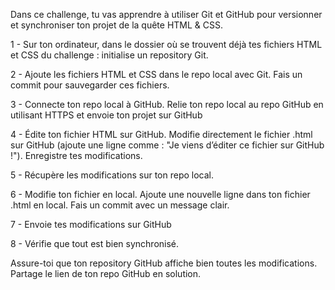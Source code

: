 Dans ce challenge, tu vas apprendre à utiliser Git et GitHub pour versionner et synchroniser ton projet de la quête HTML & CSS.

1 - Sur ton ordinateur, dans le dossier où se trouvent déjà tes fichiers HTML et CSS du challenge : initialise un repository Git.

2 - Ajoute les fichiers HTML et CSS dans le repo local avec Git.
Fais un commit pour sauvegarder ces fichiers.

3 - Connecte ton repo local à GitHub.
Relie ton repo local au repo GitHub en utilisant HTTPS et envoie ton projet sur GitHub

4 - Édite ton fichier HTML sur GitHub. Modifie directement le fichier .html sur GitHub (ajoute une ligne comme : "Je viens d’éditer ce fichier sur GitHub !").
Enregistre tes modifications.

5 - Récupère les modifications sur ton repo local.

6 - Modifie ton fichier en local.
Ajoute une nouvelle ligne dans ton fichier .html en local.
Fais un commit avec un message clair.

7 - Envoie tes modifications sur GitHub

8 - Vérifie que tout est bien synchronisé.

Assure-toi que ton repository GitHub affiche bien toutes les modifications.
Partage le lien de ton repo GitHub en solution.
